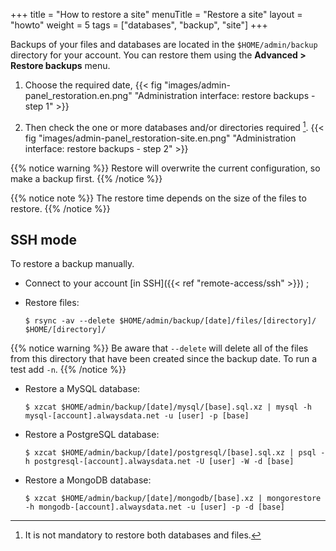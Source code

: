 +++
title = "How to restore a site"
menuTitle = "Restore a site"
layout = "howto"
weight = 5
tags = ["databases", "backup", "site"]
+++

Backups of your files and databases are located in the `$HOME/admin/backup` directory for your account. You can restore them using the **Advanced > Restore backups** menu.

1.  Choose the required date,
    {{< fig "images/admin-panel_restoration.en.png" "Administration interface: restore backups - step 1" >}}

2.  Then check the one or more databases and/or directories required [^1].
    {{< fig "images/admin-panel_restoration-site.en.png" "Administration interface: restore backups - step 2" >}}

{{% notice warning %}}
Restore will overwrite the current configuration, so make a backup first.
{{% /notice %}}

{{% notice note %}}
The restore time depends on the size of the files to restore.
{{% /notice %}}

## SSH mode

To restore a backup manually.

- Connect to your account [in SSH]({{< ref "remote-access/ssh" >}}) ;

- Restore files:

    ```
    $ rsync -av --delete $HOME/admin/backup/[date]/files/[directory]/ $HOME/[directory]/
    ```

{{% notice warning %}}
Be aware that `--delete` will delete all of the files from this directory that have been created since the backup date. To run a test add `-n`.
{{% /notice %}}

- Restore a MySQL database:

    ```
    $ xzcat $HOME/admin/backup/[date]/mysql/[base].sql.xz | mysql -h mysql-[account].alwaysdata.net -u [user] -p [base]
    ```

- Restore a PostgreSQL database:

    ```
    $ xzcat $HOME/admin/backup/[date]/postgresql/[base].sql.xz | psql -h postgresql-[account].alwaysdata.net -U [user] -W -d [base]
    ```

- Restore a MongoDB database:

    ```
    $ xzcat $HOME/admin/backup/[date]/mongodb/[base].xz | mongorestore -h mongodb-[account].alwaysdata.net -u [user] -p -d [base]
    ```

[^1]: It is not mandatory to restore both databases and files.
